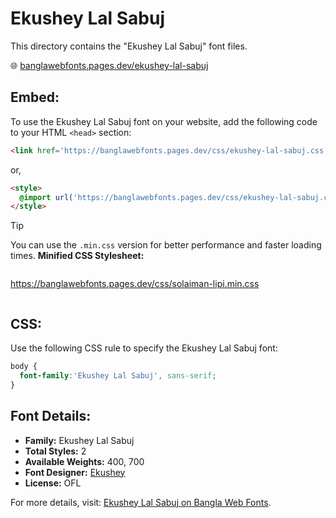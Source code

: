 # Ekushey Lal Sabuj

This directory contains the "Ekushey Lal Sabuj" font files.

🌐 [banglawebfonts.pages.dev/ekushey-lal-sabuj](https://banglawebfonts.pages.dev/ekushey-lal-sabuj/)

## Embed:
To use the Ekushey Lal Sabuj font on your website, add the following code to your HTML `<head>` section:
```html
<link href='https://banglawebfonts.pages.dev/css/ekushey-lal-sabuj.css' rel='stylesheet'>
```

or,
```html
<style>
  @import url('https://banglawebfonts.pages.dev/css/ekushey-lal-sabuj.css');
</style>
```

> [!TIP]
> You can use the `.min.css` version for better performance and faster loading times.
> **Minified CSS Stylesheet:**  
> ```
>
  https://banglawebfonts.pages.dev/css/solaiman-lipi.min.css
> ```

## CSS:
Use the following CSS rule to specify the Ekushey Lal Sabuj font:
```css
body {
  font-family:'Ekushey Lal Sabuj', sans-serif;
}
```

## Font Details:
- **Family:** Ekushey Lal Sabuj
- **Total Styles:** 2
- **Available Weights:** 400, 700
- **Font Designer:** [Ekushey](https://ekushey.org/)
- **License:** OFL

For more details, visit: [Ekushey Lal Sabuj on Bangla Web Fonts](https://banglawebfonts.pages.dev/ekushey-lal-sabuj/#about).